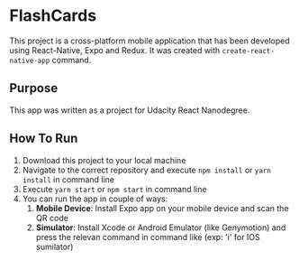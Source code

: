 # FlashCards

This project is a cross-platform mobile application that has been developed using React-Native, Expo and Redux. It was created with `create-react-native-app` command. 

## Purpose

This app was written as a project for Udacity React Nanodegree.

## How To Run

1. Download this project to your local machine
1. Navigate to the correct repository and execute `npm install` or `yarn install` in command line
1. Execute `yarn start` or `npm start` in command line
1. You can run the app in couple of ways:
   1. **Mobile Device**: Install Expo app on your mobile device and scan the QR code
   1. **Simulator**:     Install Xcode or Android Emulator (like Genymotion) and press the relevan command in command like (exp: 'i' for IOS sumilator)
